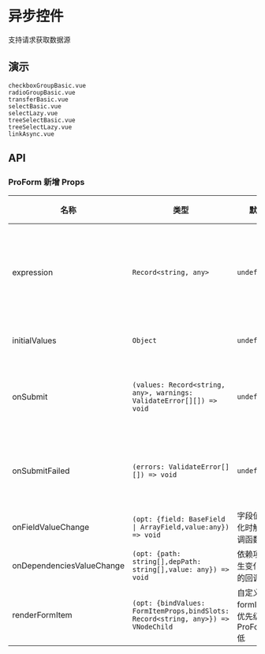 # 异步控件
<!--single-column-->
<n-flex vertical>
    <n-alert type="success" title="提示" show-icon :bordered="false">
    支持请求获取数据源<br />
  </n-alert>
</n-flex>

## 演示

```demo
checkboxGroupBasic.vue
radioGroupBasic.vue
transferBasic.vue
selectBasic.vue
selectLazy.vue
treeSelectBasic.vue
treeSelectLazy.vue
linkAsync.vue
```

## API
### ProForm 新增 Props

| 名称 | 类型 | 默认值 | 说明 | 版本 |
| --- | --- | --- | --- | --- |
| expression | `Record<string, any>` | `undefined` | 表达式，浅合并，优先级比全局高 |  |
| initialValues | `Object` | `undefined` | 表单初始值 |  |
| onSubmit | `(values: Record<string, any>, warnings: ValidateError[][]) => void` | `undefined` | 数据验证成功后回调事件 |  |
| onSubmitFailed | `(errors: ValidateError[][]) => void` | `undefined` | 数据验证失败后回调事件 |  |
| onFieldValueChange | `(opt: {field: BaseField \| ArrayField,value:any}) => void` | 字段值发生变化时触发的回调函数 |  |
| onDependenciesValueChange | `(opt: {path: string[],depPath: string[],value: any}) => void` | 依赖项的值发生变化时触发的回调函数 |  |
| renderFormItem | `(opt: {bindValues: FormItemProps,bindSlots: Record<string, any>}) => VNodeChild` | 自定义渲染 formItem，优先级比 ProFormItem 低 |  |

